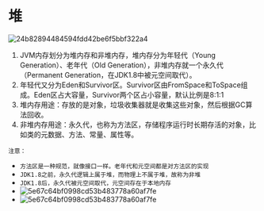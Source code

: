 # 堆

![24b82894484594fdd42be6f5bbf322a4](https://raw.githubusercontent.com/pickices/Typora_Image/master/picgo/20210614175538.png)

1. JVM内存划分为堆内存和非堆内存，堆内存分为年轻代（Young Generation）、老年代（Old Generation），非堆内存就一个永久代（Permanent Generation，在JDK1.8中被元空间取代）。
2. 年轻代又分为Eden和Survivor区。Survivor区由FromSpace和ToSpace组成。Eden区占大容量，Survivor两个区占小容量，默认比例是8:1:1
3. 堆内存用途：存放的是对象，垃圾收集器就是收集这些对象，然后根据GC算法回收。
4. 非堆内存用途：永久代，也称为方法区，存储程序运行时长期存活的对象，比如类的元数据、方法、常量、属性等。

`注意：`

- `方法区是一种规范，就像接口一样。老年代和元空间都是对方法区的实现`
- `JDK1.8之前，永久代逻辑上属于堆，而物理上不属于堆，故称为非堆`
- `JDK1.8后，永久代被元空间取代，元空间存在于本地内存`
- ![5e67c64bf0998cd53b483778a60af7fe](https://cdn.jsdelivr.net/gh/pickices/Typora_Image/picgo/20210614181911.png)
- ![5e67c64bf0998cd53b483778a60af7fe](https://cdn.jsdelivr.net/gh/pickices/Typora_Image/picgo/20210614181911.png)

